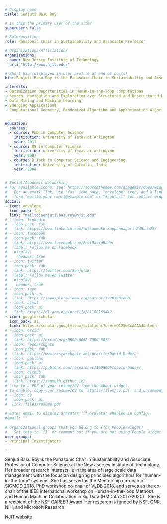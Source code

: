 ```yaml
---
# Display name
title: Senjuti Basu Roy

# Is this the primary user of the site?
superuser: false

# Role/position
role: Panasonic Chair in Sustainability and Associate Professor

# Organizations/Affiliations
organizations:
- name: New Jersey Institute of Technology
  url: "http://www.njit.edu/"

# Short bio (displayed in user profile at end of posts)
bio: Senjuti Basu Roy is the Panasonic Chair in Sustainability and Associate Professor of Computer Science at the New Jsersey Institute of Technology.

interests:
- Optimization Opportunities in Human-in-the-loop Computations
- Search, Navigation and Exploration over Structured and Unstructured Databases
- Data Mining and Machine Learning
- Emerging Applications
- Computational Geometry, Randomized Algortihm and Approximation Algorithm


education:
  courses:
  - course: PhD in Computer Science
    institution: University of Texas at Arlington
    year: 2011
  - course: MS in Computer Science
    institution: University of Texas at Arlington
    year: 2007
  - course: B.Tech in Computer Science and Engineering
    institution: University of Calcutta, India
    year: 2004


# Social/Academic Networking
# For available icons, see: https://sourcethemes.com/academic/docs/widgets/#icons
#   For an email link, use "fas" icon pack, "envelope" icon, and a link in the
#   form "mailto:your-email@example.com" or "#contact" for contact widget.
social:
- icon: envelope
  icon_pack: fas
  link: "mailto:senjuti.basuroy@njit.edu"
# - icon: linkedin
#   icon_pack: fab
#   link: https://www.linkedin.com/in/sanmukh-kuppannagari-845aaa25/
# - icon: facebook
#   icon_pack: fab
#   link: https://www.facebook.com/ProfDavidBader
#   label: Follow me on Facebook
#   display:
#     header: true
# - icon: twitter
#   icon_pack: fab
#   link: https://twitter.com/SenjutiB
#   label: Follow me on Twitter
#   display:
#    header: true
# - icon: ieee
#   icon_pack: ai
#   link: https://ieeexplore.ieee.org/author/37283801600
# - icon: acmdl
#   icon_pack: ai
#   link: https://dl.acm.org/profile/81100165442
- icon: google-scholar
  icon_pack: ai
  link: https://scholar.google.com/citations?user=O125w4cAAAAJ&hl=en
# - icon: orcid
#   icon_pack: ai
#   link: https://orcid.org/0000-0002-7380-5876
# - icon: researchgate
#   icon_pack: fab
#   link: https://www.researchgate.net/profile/David_Bader2
# - icon: publons
#   icon_pack: ai
#   link: https://publons.com/researcher/1698005/david-bader/
# - icon: github
#   icon_pack: fab
#   link: https://sanmukh.github.io/
# Link to a PDF of your resume/CV from the About widget.
# To enable, copy your resume/CV to `static/files/cv.pdf` and uncomment the lines below.  
# - icon: cv
#   icon_pack: ai
#  link: files/resume.pdf

# Enter email to display Gravatar (if Gravatar enabled in Config)
#email: ""
  
# Organizational groups that you belong to (for People widget)
#   Set this to `[]` or comment out if you are not using People widget.  
user_groups:
- Principal Investigators

---
```


Senjuti Basu Roy is the Panasonic Chair in Sustainability and Associate Professor of Computer Science at the New Jsersey Institute of Technology. Her broader research interests lie in the area of large scale data management with the focus on designing principled algorithms for “human-in-the-loop” systems. She has served as the Mentorship co-chair of SIGMOD 2018, PhD workshop co-chair of VLDB 2018, and serves as the co-chair of the IEEE international workshop on Human-in-the-loop Methods and Human Machine Collaboration in Big Data (HMData 2017-2020) . She is a recipient of the NSF CAREER Award. Her research is funded by NSF, ONR, NIH, and Microsoft Research.

[NJIT website](https://web.njit.edu/~senjutib/)
